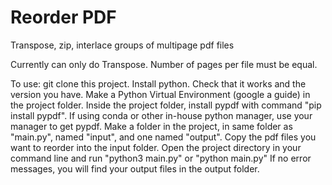 # Reorder PDF
Transpose, zip, interlace groups of multipage pdf files

Currently can only do Transpose. Number of pages per file must be equal. 

To use: 
git clone this project. 
Install python. 
Check that it works and the version you have. 
Make a Python Virtual Environment (google a guide) in the project folder. 
Inside the project folder, install pypdf with command "pip install pypdf". 
If using conda or other in-house python manager, use your manager to get pypdf. 
Make a folder in the project, in same folder as "main.py", named "input", and one named "output". 
Copy the pdf files you want to reorder into the input folder.
Open the project directory in your command line and run "python3 main.py" or "python main.py"
If no error messages, you will find your output files in the output folder. 
